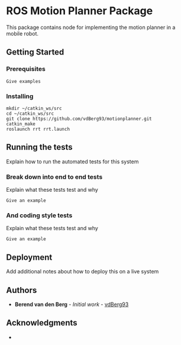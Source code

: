 # ROS Motion Planner Package

This package contains node for implementing the motion planner in a mobile robot.

## Getting Started

### Prerequisites

```
Give examples
```

### Installing

```
mkdir ~/catkin_ws/src
cd ~/catkin_ws/src
git clone https://github.com/vdBerg93/motionplanner.git
catkin_make
roslaunch rrt rrt.launch
```
## Running the tests

Explain how to run the automated tests for this system

### Break down into end to end tests

Explain what these tests test and why

```
Give an example
```

### And coding style tests

Explain what these tests test and why

```
Give an example
```

## Deployment

Add additional notes about how to deploy this on a live system

## Authors

* **Berend van den Berg** - *Initial work* - [vdBerg93](https://github.com/vdBerg93)

## Acknowledgments

* 
